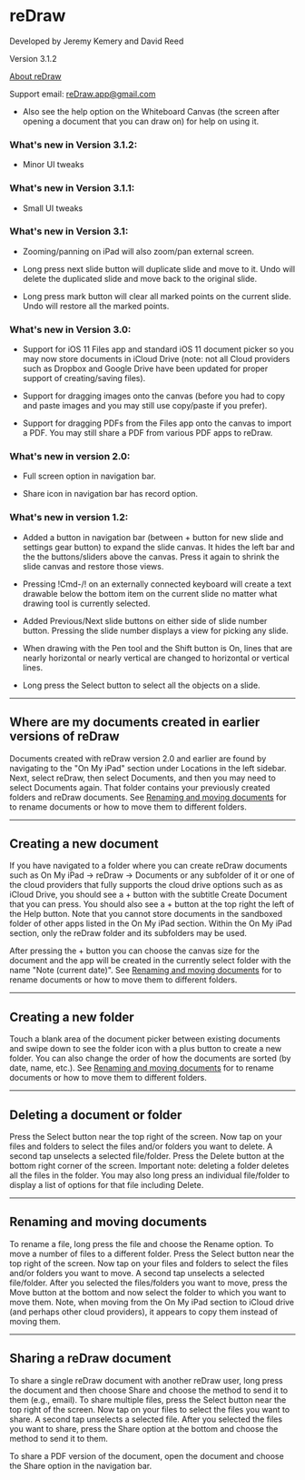 # reDraw

Developed by Jeremy Kemery and David Reed

Version 3.1.2

[About reDraw](http://dave256apps.com/redraw)

Support email: [reDraw.app@gmail.com](mailto:reDraw.app@gmail.com?Subject=reDraw%20Support%20Version%203.1.2)

* Also see the help option on the Whiteboard Canvas (the screen after opening a document that you can draw on) for help on using it.

### What's new in Version 3.1.2:

* Minor UI tweaks

### What's new in Version 3.1.1:

* Small UI tweaks

### What's new in Version 3.1:

* Zooming/panning on iPad will also zoom/pan external screen.

* Long press next slide button will duplicate slide and move to it. Undo will delete the duplicated slide and move back to the original slide.

* Long press mark button will clear all marked points on the current slide. Undo will restore all the marked points.

### What's new in Version 3.0:

* Support for iOS 11 Files app and standard iOS 11 document picker so you may now store documents in iCloud Drive (note: not all Cloud providers such as Dropbox and Google Drive have been updated for proper support of creating/saving files). 

* Support for dragging images onto the canvas (before you had to copy and paste images and you may still use copy/paste if you prefer).

* Support for dragging PDFs from the Files app onto the canvas to import a PDF. You may still share a PDF from various PDF apps to reDraw.

### What's new in version 2.0:

* Full screen option in navigation bar.

* Share icon in navigation bar has record option.

### What's new in version 1.2:

* Added a button in navigation bar (between + button for new slide and settings gear button) to expand the slide canvas. It hides the left bar and the the buttons/sliders above the canvas. Press it again to shrink the slide canvas and restore those views.

* Pressing !Cmd-/! on an externally connected keyboard will create a text drawable below the bottom item on the current slide no matter what drawing tool is currently selected.

* Added Previous/Next slide buttons on either side of slide number button. Pressing the slide number displays a view for picking any slide.

* When drawing with the Pen tool and the Shift button is On, lines that are nearly horizontal or nearly vertical are changed to horizontal or vertical lines.

* Long press the Select button to select all the objects on a slide.

---

## Where are my documents created in earlier versions of reDraw

Documents created with reDraw version 2.0 and earlier are found by navigating to the "On My iPad" section under Locations in the left sidebar. Next, select reDraw, then select Documents, and then you may need to select Documents again. That folder contains your previously created folders and reDraw documents. See [Renaming and moving documents](#Renaming_and_moving_documents) for to rename documents or how to move them to different folders.

---

## Creating a new document

If you have navigated to a folder where you can create reDraw documents such as On My iPad -> reDraw -> Documents or any subfolder of it or one of the cloud providers that fully supports the cloud drive options such as as iCloud Drive, you should see a + button with the subtitle Create Document that you can press. You should also see a + button at the top right the left of the Help button. Note that you cannot store documents in the sandboxed folder of other apps listed in the On My iPad section. Within the On My iPad section, only the reDraw folder and its subfolders may be used.

After pressing the + button you can choose the canvas size for the document and the app will be created in the currently select folder with the name "Note (current date)". See [Renaming and moving documents](#Renaming_and_moving_documents) for to rename documents or how to move them to different folders.

---

## Creating a new folder

Touch a blank area of the document picker between existing documents and swipe down to see the folder icon with a plus button to create a new folder. You can also change the order of how the documents are sorted (by date, name, etc.). See [Renaming and moving documents](#Renaming_and_moving_documents) for to rename documents or how to move them to different folders.

---

## Deleting a document or folder

Press the Select button near the top right of the screen. Now tap on your files and folders to select the files and/or folders you want to delete. A second tap unselects a selected file/folder. Press the Delete button at the bottom right corner of the screen. Important note: deleting a folder deletes all the files in the folder. You may also long press an individual file/folder to display a list of options for that file including Delete.

---

## Renaming and moving documents

To rename a file, long press the file and choose the Rename option. To move a number of files to a different folder. Press the Select button near the top right of the screen. Now tap on your files and folders to select the files and/or folders you want to move. A second tap unselects a selected file/folder. After you selected the files/folders you want to move, press the Move button at the bottom and now select the folder to which you want to move them. Note, when moving from the On My iPad section to iCloud drive (and perhaps other cloud providers), it appears to copy them instead of moving them.

---

## Sharing a reDraw document

To share a single reDraw document with another reDraw user, long press the document and then choose Share and choose the method to send it to them (e.g., email). To share multiple files, press the Select button near the top right of the screen. Now tap on your files to select the files you want to share. A second tap unselects a selected file. After you selected the files you want to share, press the Share option at the bottom and choose the method to send it to them.

To share a PDF version of the document, open the document and choose the Share option in the navigation bar.
